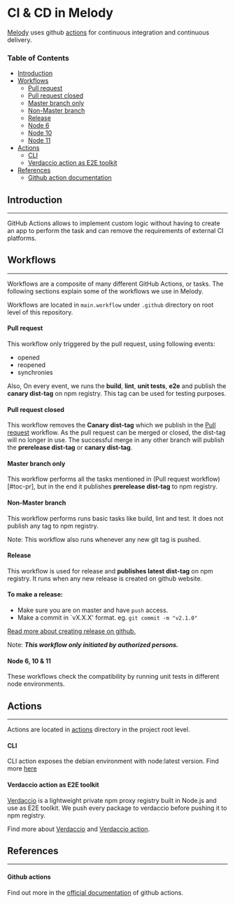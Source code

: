 CI & CD in Melody
====

[Melody](https://github.com/trivago/melody) uses github [actions](https://developer.github.com/actions/) for continuous integration
and continuous delivery.

### Table of Contents
- [Introduction](#toc-intro)
- [Workflows](#toc-workflow)
   * [Pull request](#toc-pr)
   * [Pull request closed](#toc-pr-closed)
   * [Master branch only](#toc-master-branch-only)
   * [Non-Master branch](#toc-non-master-branch)
   * [Release](#toc-release)
   * [Node 6](#toc-node-versions)
   * [Node 10](#toc-node-versions)
   * [Node 11](#toc-node-versions)
- [Actions](#toc-actions)
   * [CLI](#toc-cli)
   * [Verdaccio action as E2E toolkit](#toc-verdaccio-e2e)
- [References](#toc-references)
   * [Github action documentation](#toc-github-action)


## <a id="toc-intro"></a>Introduction
---
GitHub Actions allows to implement custom logic without having to create an app to perform the task and can remove the requirements of external CI platforms.

## <a id="toc-workflow"></a>Workflows
---
Workflows are a composite of many different GitHub Actions, or tasks. The following sections explain
some of the workflows we use in Melody.

Workflows are located in `main.workflow` under `.github` directory on root level of this repository.

#### <a id="toc-pr"></a>Pull request
This workflow only triggered by the pull request, using following events:

- opened
- reopened
- synchronies

Also, On every event, we runs the **build**, **lint**, **unit tests**, **e2e** and publish the **canary dist-tag** on npm registry. This tag can be used for testing purposes. 

#### <a id="toc-pr-closed"></a>Pull request closed
This workflow removes the **Canary dist-tag** which we publish in the [Pull request](#toc-pr) workflow. As the pull request can be merged or closed, the dist-tag will no longer in use. The successful merge in any other branch will publish the **prerelease dist-tag** or **canary dist-tag**.

#### <a id="toc-master-branch-only"></a>Master branch only
This workflow performs all the tasks mentioned in (Pull request workflow)[#toc-pr], but in the end it publishes **prerelease dist-tag** to npm registry.

#### <a id="toc-non-master-branch"></a>Non-Master branch
This workflow performs runs basic tasks like build, lint and test. It does not publish any tag to npm registry. 

Note: This workflow also runs whenever any new git tag is pushed.

#### <a id="toc-release"></a>Release
This workflow is used for release and **publishes latest dist-tag** on npm registry. It runs when any new release is created on github website. 

#### To make a release:
- Make sure you are on master and have `push` access.
- Make a commit in `vX.X.X' format. eg. ```git commit -m "v2.1.0"```

[Read more about creating release on github.](https://help.github.com/en/articles/creating-releases)

Note: ___This workflow only initiated by authorized persons.___

#### <a id="toc-node-versions"></a>Node 6, 10 & 11
These workflows check the compatibility by running unit tests in different node environments.

## <a id="toc-actions"></a>Actions
---

Actions are located in [actions](/actions) directory in the project root level.

#### <a id="toc-cli"></a>CLI
CLI action exposes the debian environment with node:latest version. Find more [here](cli/README.md)

#### <a id="toc-verdaccio-e2e"></a>Verdaccio action as E2E toolkit
[Verdaccio](https://verdaccio.org) is a lightweight private npm proxy registry built in Node.js and use as E2E toolkit. We push every package to verdaccio before pushing it to npm registry.

Find more about [Verdaccio](https://verdaccio.org) and [Verdaccio action](verdaccio/README.md).

## <a id="toc-references"></a>References
---  

#### <a id="toc-github-action"></a>Github actions
Find out more in the [official documentation](https://developer.github.com/actions/) of github actions.